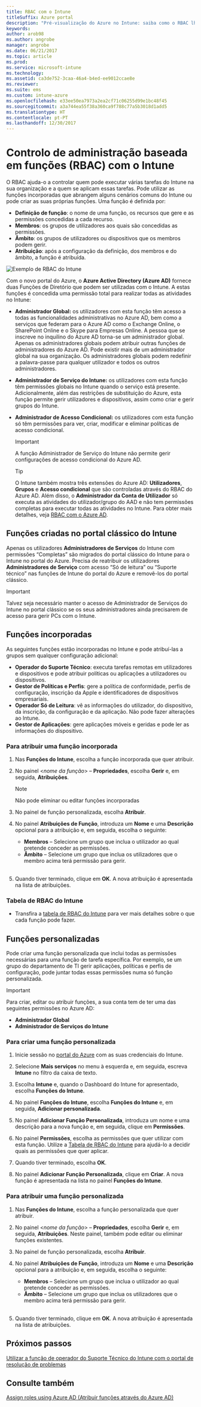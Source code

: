 ```yaml
---
title: RBAC com o Intune
titleSuffix: Azure portal
description: "Pré-visualização do Azure no Intune: saiba como o RBAC lhe permite controlar quem pode realizar ações e fazer alterações."
keywords: 
author: arob98
ms.author: angrobe
manager: angrobe
ms.date: 06/21/2017
ms.topic: article
ms.prod: 
ms.service: microsoft-intune
ms.technology: 
ms.assetid: ca3de752-3caa-46a4-b4ed-ee9012ccae8e
ms.reviewer: 
ms.suite: ems
ms.custom: intune-azure
ms.openlocfilehash: e33ee50ea7973a2ea2cf71c06255d99e1bc48f45
ms.sourcegitcommit: a3a744ea55f38a360ca9f788c77a5b3018d1add5
ms.translationtype: HT
ms.contentlocale: pt-PT
ms.lasthandoff: 12/30/2017
---
```

# <a name="role-based-administration-control-rbac-with-intune"></a>Controlo de administração baseada em funções (RBAC) com o Intune

O RBAC ajuda-o a controlar quem pode executar várias tarefas do Intune na sua organização e a quem se aplicam essas tarefas. Pode utilizar as funções incorporadas que abrangem alguns cenários comuns do Intune ou pode criar as suas próprias funções. Uma função é definida por:

- **Definição de função**: o nome de uma função, os recursos que gere e as permissões concedidas a cada recurso.
- **Membros**: os grupos de utilizadores aos quais são concedidas as permissões.
- **Âmbito**: os grupos de utilizadores ou dispositivos que os membros podem gerir.
- **Atribuição**: após a configuração da definição, dos membros e do âmbito, a função é atribuída.

![Exemplo de RBAC do Intune](./media/intune-rbac-1.PNG)

Com o novo portal do Azure, o **Azure Active Directory (Azure AD)** fornece duas Funções de Diretório que podem ser utilizadas com o Intune. A estas funções é concedida uma permissão total para realizar todas as atividades no Intune:

- **Administrador Global:** os utilizadores com esta função têm acesso a todas as funcionalidades administrativas no Azure AD, bem como a serviços que federam para o Azure AD como o Exchange Online, o SharePoint Online e o Skype para Empresas Online. A pessoa que se inscreve no inquilino do Azure AD torna-se um administrador global. Apenas os administradores globais podem atribuir outras funções de administradores do Azure AD. Pode existir mais de um administrador global na sua organização. Os administradores globais podem redefinir a palavra-passe para qualquer utilizador e todos os outros administradores.

- **Administrador de Serviço do Intune:** os utilizadores com esta função têm permissões globais no Intune quando o serviço está presente. Adicionalmente, além das restrições de substituição do Azure, esta função permite gerir utilizadores e dispositivos, assim como criar e gerir grupos do Intune.

- **Administrador de Acesso Condicional:** os utilizadores com esta função só têm permissões para ver, criar, modificar e eliminar políticas de acesso condicional.

    > [!IMPORTANT]
    > A função Administrador de Serviço do Intune não permite gerir configurações de acesso condicional do Azure AD.

    > [!TIP]
    > O Intune também mostra três extensões do Azure AD: **Utilizadores**, **Grupos** e **Acesso condicional** que são controladas através do RBAC do Azure AD. Além disso, o **Administrador da Conta de Utilizador** só executa as atividades do utilizador/grupo do AAD e não tem permissões completas para executar todas as atividades no Intune. Para obter mais detalhes, veja [RBAC com o Azure AD](https://docs.microsoft.com/azure/active-directory/active-directory-assign-admin-roles).

## <a name="roles-created-in-the-intune-classic-portal"></a>Funções criadas no portal clássico do Intune

Apenas os utilizadores **Administradores de Serviços** do Intune com permissões “Completas” são migrados do portal clássico do Intune para o Intune no portal do Azure. Precisa de reatribuir os utilizadores **Administradores de Serviço** com acesso “Só de leitura” ou “Suporte técnico” nas funções de Intune do portal do Azure e removê-los do portal clássico.

> [!IMPORTANT]
> Talvez seja necessário manter o acesso de Administrador de Serviços do Intune no portal clássico se os seus administradores ainda precisarem de acesso para gerir PCs com o Intune.

## <a name="built-in-roles"></a>Funções incorporadas

As seguintes funções estão incorporadas no Intune e pode atribuí-las a grupos sem qualquer configuração adicional:

- **Operador do Suporte Técnico**: executa tarefas remotas em utilizadores e dispositivos e pode atribuir políticas ou aplicações a utilizadores ou dispositivos.
- **Gestor de Políticas e Perfis**: gere a política de conformidade, perfis de configuração, inscrição da Apple e identificadores de dispositivos empresariais.
- **Operador Só de Leitura**: vê as informações do utilizador, do dispositivo, da inscrição, da configuração e da aplicação. Não pode fazer alterações ao Intune.
- **Gestor de Aplicações**: gere aplicações móveis e geridas e pode ler as informações do dispositivo.

### <a name="to-assign-a-built-in-role"></a>Para atribuir uma função incorporada

1. Nas **Funções do Intune**, escolha a função incorporada que quer atribuir.

2. No painel <*nome da função*> – **Propriedades**, escolha **Gerir** e, em seguida, **Atribuições**.

    > [!NOTE]
    > Não pode eliminar ou editar funções incorporadas

3. No painel de função personalizada, escolha **Atribuir**.

4. No painel **Atribuições de Função**, introduza um **Nome** e uma **Descrição** opcional para a atribuição e, em seguida, escolha o seguinte:
    - **Membros** – Selecione um grupo que inclua o utilizador ao qual pretende conceder as permissões.
    - **Âmbito** – Selecione um grupo que inclua os utilizadores que o membro acima terá permissão para gerir.
<br></br>
5. Quando tiver terminado, clique em **OK**. A nova atribuição é apresentada na lista de atribuições.

### <a name="intune-rbac-table"></a>Tabela de RBAC do Intune

- Transfira a [tabela de RBAC do Intune](https://gallery.technet.microsoft.com/Intune-RBAC-table-2e3c9a1a) para ver mais detalhes sobre o que cada função pode fazer.

## <a name="custom-roles"></a>Funções personalizadas

Pode criar uma função personalizada que inclui todas as permissões necessárias para uma função de tarefa específica. Por exemplo, se um grupo do departamento de TI gerir aplicações, políticas e perfis de configuração, pode juntar todas essas permissões numa só função personalizada.

> [!IMPORTANT]
> Para criar, editar ou atribuir funções, a sua conta tem de ter uma das seguintes permissões no Azure AD:
> - **Administrador Global**
> - **Administrador de Serviços do Intune**

### <a name="to-create-a-custom-role"></a>Para criar uma função personalizada

1. Inicie sessão no [portal do Azure](https://portal.azure.com) com as suas credenciais do Intune.

2. Selecione **Mais serviços** no menu à esquerda e, em seguida, escreva **Intune** no filtro da caixa de texto.

3. Escolha **Intune** e, quando o Dashboard do Intune for apresentado, escolha **Funções do Intune**.

4. No painel **Funções do Intune**, escolha **Funções do Intune** e, em seguida, **Adicionar personalizada**.

5. No painel **Adicionar Função Personalizada**, introduza um nome e uma descrição para a nova função e, em seguida, clique em **Permissões**.

3. No painel **Permissões**, escolha as permissões que quer utilizar com esta função. Utilize a [Tabela de RBAC do Intune](https://gallery.technet.microsoft.com/Intune-RBAC-table-2e3c9a1a) para ajudá-lo a decidir quais as permissões que quer aplicar.

4. Quando tiver terminado, escolha **OK**.

5. No painel **Adicionar Função Personalizada**, clique em **Criar**. A nova função é apresentada na lista no painel **Funções do Intune**.

### <a name="to-assign-a-custom-role"></a>Para atribuir uma função personalizada

1. Nas **Funções do Intune**, escolha a função personalizada que quer atribuir.

2. No painel <*nome da função*> – **Propriedades**, escolha **Gerir** e, em seguida, **Atribuições**. Neste painel, também pode editar ou eliminar funções existentes.

3. No painel de função personalizada, escolha **Atribuir**.

4. No painel **Atribuições de Função**, introduza um **Nome** e uma **Descrição** opcional para a atribuição e, em seguida, escolha o seguinte:
    - **Membros** – Selecione um grupo que inclua o utilizador ao qual pretende conceder as permissões.
    - **Âmbito** – Selecione um grupo que inclua os utilizadores que o membro acima terá permissão para gerir.
<br></br>
5. Quando tiver terminado, clique em **OK**. A nova atribuição é apresentada na lista de atribuições.

## <a name="next-steps"></a>Próximos passos

[Utilizar a função de operador do Suporte Técnico do Intune com o portal de resolução de problemas](help-desk-operators.md)

## <a name="see-also"></a>Consulte também

[Assign roles using Azure AD (Atribuir funções através do Azure AD)](https://docs.microsoft.com/azure/active-directory/active-directory-users-assign-role-azure-portal)
